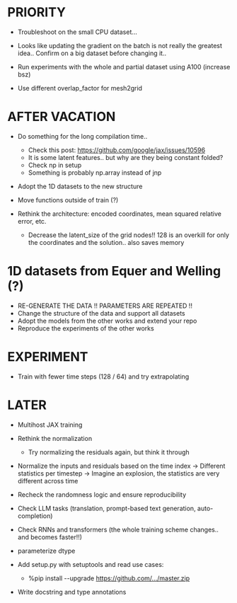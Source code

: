 # PRIORITY

- Troubleshoot on the small CPU dataset...

- Looks like updating the gradient on the batch is not really the greatest idea.. Confirm on a big dataset before changing it..

- Run experiments with the whole and partial dataset using A100 (increase bsz)
- Use different overlap_factor for mesh2grid

# AFTER VACATION

- Do something for the long compilation time..
    - Check this post: https://github.com/google/jax/issues/10596
    - It is some latent features.. but why are they being constant folded?
    - Check np in setup
    - Something is probably np.array instead of jnp

- Adopt the 1D datasets to the new structure

- Move functions outside of train (?)

- Rethink the architecture: encoded coordinates, mean squared relative error, etc.
    - Decrease the latent_size of the grid nodes!! 128 is an overkill for only the coordinates and the solution.. also saves memory

# 1D datasets from Equer and Welling (?)

- RE-GENERATE THE DATA !! PARAMETERS ARE REPEATED !!
- Change the structure of the data and support all datasets
- Adopt the models from the other works and extend your repo
- Reproduce the experiments of the other works

# EXPERIMENT

- Train with fewer time steps (128 / 64) and try extrapolating

# LATER

- Multihost JAX training

- Rethink the normalization
    - Try normalizing the residuals again, but think it through
- Normalize the inputs and residuals based on the time index
    -> Different statistics per timestep
    -> Imagine an explosion, the statistics are very different across time

- Recheck the randomness logic and ensure reproducibility

- Check LLM tasks (translation, prompt-based text generation, auto-completion)
- Check RNNs and transformers (the whole training scheme changes.. and becomes faster!!)

- parameterize dtype

- Add setup.py with setuptools and read use cases:
    - %pip install --upgrade https://github.com/.../master.zip

- Write docstring and type annotations
